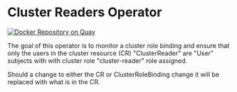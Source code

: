 # Cluster Readers Operator

[![Docker Repository on Quay](https://quay.io/repository/jharrington22/cluster-readers-operator/status "Docker Repository on Quay")](https://quay.io/repository/jharrington22/cluster-readers-operator)

The goal of this operator is to monitor a cluster role binding and ensure that only the users in the cluster resource (CR) "ClusterReader" are "User" subjects with with cluster role "cluster-reader" role assigned.

Should a change to either the CR or ClusterRoleBinding change it will be replaced with what is in the CR.
